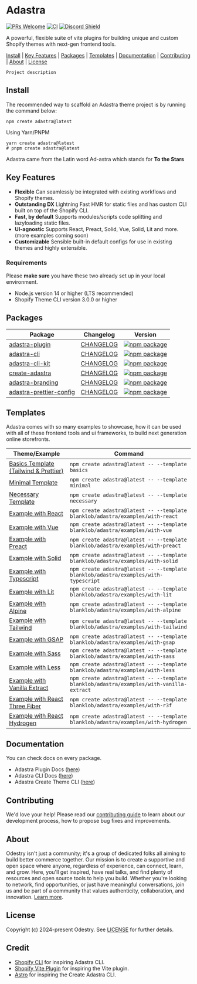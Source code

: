 # Adastra

[![PRs Welcome](https://img.shields.io/badge/PRs-welcome-brightgreen.svg?style=flat&colorA=338fbb&colorB=1c1c1c&logoColor=ffffff)](https://github.com/odestry/.github/blob/main/CONTRIBUTING.md)
[![CI](https://img.shields.io/github/actions/workflow/status/odestry/adastra/ci.yml?style=flat&label=CI&colorA=338fbb&colorB=1c1c1c&logoColor=ffffff)](https://github.com/odestry/adastra/blob/main/.github/workflows/ci.yml)
[![Discord Shield](https://img.shields.io/discord/983602196493004820?style=flat&colorA=338fbb&colorB=1c1c1c&label=discord&logo=discord&logoColor=ffffff)](https://odestry.com/community)

A powerful, flexible suite of vite plugins for building unique and custom Shopify themes with next-gen frontend tools.

[Install](#install) |
[Key Features](#key-features) |
[Packages](#packages) |
[Templates](#templates) |
[Documentation](#documentation) |
[Contributing](#contributing) |
[About](#about) |
[License](#license)

`Project description`


## Install

The recommended way to scaffold an Adastra theme project is by running the command below:

```shell
npm create adastra@latest
```

Using Yarn/PNPM

```shell
yarn create adastra@latest
# pnpm create adastra@latest
```

Adastra came from the Latin word Ad-astra which stands for **To the Stars**

## Key Features

- **Flexible** Can seamlessly be integrated with existing workflows and Shopify themes.
- **Outstanding DX** Lightning Fast HMR for static files and has custom CLI built on top of the Shopify CLI.
- **Fast, by default** Supports modules/scripts code splitting and lazyloading static files.
- **UI-agnostic** Supports React, Preact, Solid, Vue, Solid, Lit and more. (more examples coming soon)
- **Customizable** Sensible built-in default configs for use in existing themes and highly extensible.

### Requirements

Please **make sure** you have these two already set up in your local environment.

- Node.js version 14 or higher (LTS recommended)
- Shopify Theme CLI version 3.0.0 or higher

## Packages

| Package                                                       | Changelog                                                    | Version                                                                                                                                                |
| ------------------------------------------------------------- | ------------------------------------------------------------ | ------------------------------------------------------------------------------------------------------------------------------------------------------ |
| [adastra-plugin](./packages/adastra-plugin)                   | [CHANGELOG](./packages/adastra-plugin/CHANGELOG.md)          | <a href="https://npmjs.com/package/adastra-plugin"><img src="https://img.shields.io/npm/v/adastra-plugin.svg" alt="npm package"></a>                   |
| [adastra-cli](./packages/adastra-cli)                         | [CHANGELOG](./packages/adastra-cli/CHANGELOG.md)             | <a href="https://npmjs.com/package/adastra-cli"><img src="https://img.shields.io/npm/v/adastra-cli.svg" alt="npm package"></a>                         |
| [adastra-cli-kit](./packages/adastra-cli-kit)                 | [CHANGELOG](./packages/adastra-cli-kit/CHANGELOG.md)         | <a href="https://npmjs.com/package/adastra-cli-kit"><img src="https://img.shields.io/npm/v/adastra-cli-kit.svg" alt="npm package"></a>                 |
| [create-adastra](./packages/create-adastra)                   | [CHANGELOG](./packages/create-adastra/CHANGELOG.md)          | <a href="https://npmjs.com/package/create-adastra"><img src="https://img.shields.io/npm/v/create-adastra.svg" alt="npm package"></a>                   |
| [adastra-branding](./packages/adastra-branding)               | [CHANGELOG](./packages/adastra-branding/CHANGELOG.md)        | <a href="https://npmjs.com/package/adastra-branding"><img src="https://img.shields.io/npm/v/adastra-branding.svg" alt="npm package"></a>               |
| [adastra-prettier-config](./packages/adastra-prettier-config) | [CHANGELOG](./packages/adastra-prettier-config/CHANGELOG.md) | <a href="https://npmjs.com/package/adastra-prettier-config"><img src="https://img.shields.io/npm/v/adastra-prettier-config.svg" alt="npm package"></a> |

## Templates

Adastra comes with so many examples to showcase, how it can be used with all of these frontend tools and ui frameworks, to build next generation online storefronts.

| Theme/Example                                                   | Command                                                                                  |
| --------------------------------------------------------------- | ---------------------------------------------------------------------------------------- |
| [Basics Template (Tailwind & Prettier)](./templates/basics)     | `npm create adastra@latest -- --template basics`                                         |
| [Minimal Template](./templates/minimal)                         | `npm create adastra@latest -- --template minimal`                                        |
| [Necessary Template](./templates/necessary)                     | `npm create adastra@latest -- --template necessary`                                      |
| [Example with React](./examples/with-react)                     | `npm create adastra@latest -- --template blanklob/adastra/examples/with-react`           |
| [Example with Vue](./examples/with-vue)                         | `npm create adastra@latest -- --template blanklob/adastra/examples/with-vue`             |
| [Example with Preact](./examples/with-preact)                   | `npm create adastra@latest -- --template blanklob/adastra/examples/with-preact`          |
| [Example with Solid](./examples/with-solid)                     | `npm create adastra@latest -- --template blanklob/adastra/examples/with-solid`           |
| [Example with Typescript](./examples/with-typescript)           | `npm create adastra@latest -- --template blanklob/adastra/examples/with-typescript`      |
| [Example with Lit](./examples/with-lit)                         | `npm create adastra@latest -- --template blanklob/adastra/examples/with-lit`             |
| [Example with Alpine](./examples/with-alpine)                   | `npm create adastra@latest -- --template blanklob/adastra/examples/with-alpine`          |
| [Example with Tailwind](./examples/with-tailwind)               | `npm create adastra@latest -- --template blanklob/adastra/examples/with-tailwind`        |
| [Example with GSAP](./examples/with-gsap)                       | `npm create adastra@latest -- --template blanklob/adastra/examples/with-gsap`            |
| [Example with Sass](./examples/with-sass)                       | `npm create adastra@latest -- --template blanklob/adastra/examples/with-sass`            |
| [Example with Less](./examples/with-less)                       | `npm create adastra@latest -- --template blanklob/adastra/examples/with-less`            |
| [Example with Vanilla Extract](./examples/with-vanilla-extract) | `npm create adastra@latest -- --template blanklob/adastra/examples/with-vanilla-extract` |
| [Example with React Three Fiber](./examples/with-r3f)           | `npm create adastra@latest -- --template blanklob/adastra/examples/with-r3f`             |
| [Example with React Hydrogen](./examples/with-hydrogen)         | `npm create adastra@latest -- --template blanklob/adastra/examples/with-hydrogen`        |

## Documentation

You can check docs on every package.

- Adastra Plugin Docs ([here](./packages/adastra-plugin/README.md))
- Adastra CLI Docs ([here](./packages/adastra-cli/README.md))
- Adastra Create Theme CLI ([here](./packages/create-adastra/README.md))

## Contributing

We'd love your help! Please read our [contributing guide](https://github.com/odestry/.github/blob/main/CONTRIBUTING.md) to learn about our development process, how to propose bug fixes and improvements.

## About

Odestry isn't just a community; it's a group of dedicated folks all aiming to build better commerce together. Our mission is to create a supportive and open space where anyone, regardless of experience, can connect, learn, and grow. Here, you'll get inspired, have real talks, and find plenty of resources and open source tools to help you build. Whether you're looking to network, find opportunities, or just have meaningful conversations, join us and be part of a community that values authenticity, collaboration, and innovation. [Learn more](https://odestry.com).

## License

Copyright (c) 2024-present Odestry. See [LICENSE](/LICENSE.md) for further details.

## Credit

- [Shopify CLI](https://github.com/Shopify/cli) for inspiring Adastra CLI.
- [Shopify Vite Plugin](https://shopify-vite.barrelny.com) for inspiring the Vite plugin.
- [Astro](https://astro.build) for inspiring the Create Adastra CLI.
